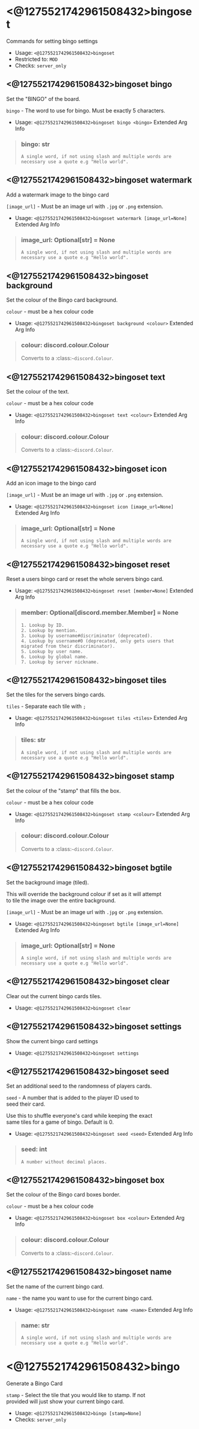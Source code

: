 # <@1275521742961508432>bingoset
Commands for setting bingo settings<br/>
 - Usage: `<@1275521742961508432>bingoset`
 - Restricted to: `MOD`
 - Checks: `server_only`
## <@1275521742961508432>bingoset bingo
Set the "BINGO" of the board.<br/>

`bingo` - The word to use for bingo. Must be exactly 5 characters.<br/>
 - Usage: `<@1275521742961508432>bingoset bingo <bingo>`
Extended Arg Info
> ### bingo: str
> ```
> A single word, if not using slash and multiple words are necessary use a quote e.g "Hello world".
> ```
## <@1275521742961508432>bingoset watermark
Add a watermark image to the bingo card<br/>

`[image_url]` - Must be an image url with `.jpg` or `.png` extension.<br/>
 - Usage: `<@1275521742961508432>bingoset watermark [image_url=None]`
Extended Arg Info
> ### image_url: Optional[str] = None
> ```
> A single word, if not using slash and multiple words are necessary use a quote e.g "Hello world".
> ```
## <@1275521742961508432>bingoset background
Set the colour of the Bingo card background.<br/>

`colour` - must be a hex colour code<br/>
 - Usage: `<@1275521742961508432>bingoset background <colour>`
Extended Arg Info
> ### colour: discord.colour.Colour
> Converts to a :class:`~discord.Colour`.
> 
>     
## <@1275521742961508432>bingoset text
Set the colour of the text.<br/>

`colour` - must be a hex colour code<br/>
 - Usage: `<@1275521742961508432>bingoset text <colour>`
Extended Arg Info
> ### colour: discord.colour.Colour
> Converts to a :class:`~discord.Colour`.
> 
>     
## <@1275521742961508432>bingoset icon
Add an icon image to the bingo card<br/>

`[image_url]` - Must be an image url with `.jpg` or `.png` extension.<br/>
 - Usage: `<@1275521742961508432>bingoset icon [image_url=None]`
Extended Arg Info
> ### image_url: Optional[str] = None
> ```
> A single word, if not using slash and multiple words are necessary use a quote e.g "Hello world".
> ```
## <@1275521742961508432>bingoset reset
Reset a users bingo card or reset the whole servers bingo card.<br/>
 - Usage: `<@1275521742961508432>bingoset reset [member=None]`
Extended Arg Info
> ### member: Optional[discord.member.Member] = None
> 
> 
>     1. Lookup by ID.
>     2. Lookup by mention.
>     3. Lookup by username#discriminator (deprecated).
>     4. Lookup by username#0 (deprecated, only gets users that migrated from their discriminator).
>     5. Lookup by user name.
>     6. Lookup by global name.
>     7. Lookup by server nickname.
> 
>     
## <@1275521742961508432>bingoset tiles
Set the tiles for the servers bingo cards.<br/>

`tiles` - Separate each tile with `;`<br/>
 - Usage: `<@1275521742961508432>bingoset tiles <tiles>`
Extended Arg Info
> ### tiles: str
> ```
> A single word, if not using slash and multiple words are necessary use a quote e.g "Hello world".
> ```
## <@1275521742961508432>bingoset stamp
Set the colour of the "stamp" that fills the box.<br/>

`colour` - must be a hex colour code<br/>
 - Usage: `<@1275521742961508432>bingoset stamp <colour>`
Extended Arg Info
> ### colour: discord.colour.Colour
> Converts to a :class:`~discord.Colour`.
> 
>     
## <@1275521742961508432>bingoset bgtile
Set the background image (tiled).<br/>

This will override the background colour if set as it will attempt<br/>
to tile the image over the entire background.<br/>

`[image_url]` - Must be an image url with `.jpg` or `.png` extension.<br/>
 - Usage: `<@1275521742961508432>bingoset bgtile [image_url=None]`
Extended Arg Info
> ### image_url: Optional[str] = None
> ```
> A single word, if not using slash and multiple words are necessary use a quote e.g "Hello world".
> ```
## <@1275521742961508432>bingoset clear
Clear out the current bingo cards tiles.<br/>
 - Usage: `<@1275521742961508432>bingoset clear`
## <@1275521742961508432>bingoset settings
Show the current bingo card settings<br/>
 - Usage: `<@1275521742961508432>bingoset settings`
## <@1275521742961508432>bingoset seed
Set an additional seed to the randomness of players cards.<br/>

`seed` - A number that is added to the player ID used to<br/>
seed their card.<br/>

Use this to shuffle everyone's card while keeping the exact<br/>
same tiles for a game of bingo. Default is 0.<br/>
 - Usage: `<@1275521742961508432>bingoset seed <seed>`
Extended Arg Info
> ### seed: int
> ```
> A number without decimal places.
> ```
## <@1275521742961508432>bingoset box
Set the colour of the Bingo card boxes border.<br/>

`colour` - must be a hex colour code<br/>
 - Usage: `<@1275521742961508432>bingoset box <colour>`
Extended Arg Info
> ### colour: discord.colour.Colour
> Converts to a :class:`~discord.Colour`.
> 
>     
## <@1275521742961508432>bingoset name
Set the name of the current bingo card.<br/>

`name` - the name you want to use for the current bingo card.<br/>
 - Usage: `<@1275521742961508432>bingoset name <name>`
Extended Arg Info
> ### name: str
> ```
> A single word, if not using slash and multiple words are necessary use a quote e.g "Hello world".
> ```
# <@1275521742961508432>bingo
Generate a Bingo Card<br/>

`stamp` - Select the tile that you would like to stamp. If not<br/>
provided will just show your current bingo card.<br/>
 - Usage: `<@1275521742961508432>bingo [stamp=None]`
 - Checks: `server_only`
